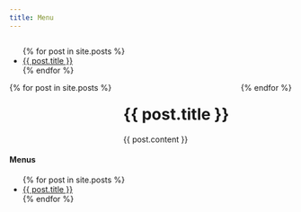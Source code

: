 ```yaml
---
title: Menu
---
```


<div class="row">
  <div class="columns small-12 show-for-small-only">
    <ul class="menu">
      {% for post in site.posts %}
        <li>
          <a href="#{{ post.hash }}" class="a--menu">{{ post.title }}</a>
        </li>
      {% endfor %}
    </ul>
    <hr class="hr--small">
  </div>

  <div class="columns small-12 medium-9 large-10">
    {% for post in site.posts %}
      <div id="{{ post.hash }}">
        <h1>{{ post.title }}</h1>
        {{ post.content }}
      </div>
    {% endfor %}
  </div>

  <div class="columns medium-3 large-2 right show-for-medium" data-sticky-container>
    <div class="sticky" data-sticky data-top-anchor="lunch:top" data-btm-anchor="desserts:bottom">
      <h4>Menus</h4>
        <ul class="menu vertical">
          {% for post in site.posts %}
            <li>
              <a href="#{{ post.hash }}" class="a--menu">{{ post.title }}</a>
            </li>
          {% endfor %}
        </ul>
    </div>
  </div>
</div>


